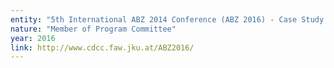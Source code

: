 ```yaml
---
entity: "5th International ABZ 2014 Conference (ABZ 2016) - Case Study Track"
nature: "Member of Program Committee"
year: 2016
link: http://www.cdcc.faw.jku.at/ABZ2016/
---
```

